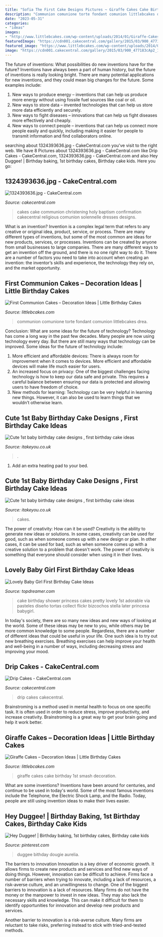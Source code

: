 ```yaml
---
title: "Sofia The First Cake Designs Pictures ~ Giraffe Cakes Cake Birthday 1st Smash Decoration"
description: "Communion comunione torte fondant comunion littlebcakes drea"
date: "2023-05-31"
categories:
- "ideas"
images:
- "http://www.littlebcakes.com/wp-content/uploads/2014/01/Giraffe-Cakes-Images.jpg"
featuredImage: "https://cdn001.cakecentral.com/gallery/2015/03/900_477183cAp2_1324393636jpg.jpg"
featured_image: "https://www.littlebcakes.com/wp-content/uploads/2014/02/First-Communion-Cake-Ideas.jpg"
image: "https://cdn001.cakecentral.com/gallery/2015/03/900_477183cAp2_1324393636jpg.jpg"
---
```



The future of inventions: What possibilities do new inventions have for the future?
Inventions have always been a part of human history, but the future of inventions is really looking bright. There are many potential applications for new inventions, and they could mean big changes for the future. Some examples include:
1. New ways to produce energy – inventions that can help us produce more energy without using fossile fuel sources like coal or oil.
2. New ways to store data – invented technologies that can help us store more data efficiently and securely.
3. New ways to fight diseases – innovations that can help us fight diseases more effectively and cheaply.
4. New ways to connect people – inventions that can help us connect more people easily and quickly, including making it easier for people to transmit information and find collaborators online.

	

		
searching about 1324393636.jpg - CakeCentral.com you've visit to the right web. We have 8 Pictures about 1324393636.jpg - CakeCentral.com like Drip Cakes - CakeCentral.com, 1324393636.jpg - CakeCentral.com and also Hey Duggee! | Birthday baking, 1st birthday cakes, Birthday cake kids. Here you go:
		
    
## 1324393636.jpg - CakeCentral.com

<img loading=lazy src="https://cdn001.cakecentral.com/gallery/2015/03/900_477183cAp2_1324393636jpg.jpg" onerror="this.onerror=null;this.src='https://tse1.mm.bing.net/th?id=OIP.whKLgh7YJt0l9JdBS4jW1QHaKR&amp;pid=15.1';" alt="1324393636.jpg - CakeCentral.com">

_Source: cakecentral.com_

>cakes cake communion christening holy baptism confirmation cakecentral religious comunion solennelle dresses designs. 

	

What is an invention?
Invention is a complex legal term that refers to any creative or original idea, product, service, or process. There are many different types of inventions, but some of the most common are ideas for new products, services, or processes. Inventions can be created by anyone from small businesses to large companies. There are many different ways to get an invention off the ground, and there is no one right way to do it. There are a number of factors you need to take into account when creating an invention: the inventor’s skills and experience, the technology they rely on, and the market opportunity.

    
## First Communion Cakes – Decoration Ideas | Little Birthday Cakes

<img loading=lazy src="https://www.littlebcakes.com/wp-content/uploads/2014/02/First-Communion-Cake-Ideas.jpg" onerror="this.onerror=null;this.src='https://tse2.mm.bing.net/th?id=OIP.1RPWOvpRM8PYYx0NG-ujNAHaLV&amp;pid=15.1';" alt="First Communion Cakes – Decoration Ideas | Little Birthday Cakes">

_Source: littlebcakes.com_

>communion comunione torte fondant comunion littlebcakes drea. 

	

Conclusion: What are some ideas for the future of technology?
Technology has come a long way in the past few decades. Many people are now using technology every day. But there are still many ways that technology can be improved. Some ideas for the future of technology include: 
1) More efficient and affordable devices: There is always room for improvement when it comes to devices. More efficient and affordable devices will make life much easier for users. 
2) An increased focus on privacy: One of the biggest challenges facing technology is how to keep our data safe and private. This requires a careful balance between ensuring our data is protected and allowing users to have freedom of choice. 
3) New methods for learning: Technology can be very helpful in learning new things. However, it can also be used to learn things that we wouldn’t otherwise learn.

    
## Cute 1st Baby Birthday Cake Designs , First Birthday Cake Ideas

<img loading=lazy src="https://www.itakeyou.co.uk/wp-content/uploads/2020/09/1st-brithday-cake-2.jpg" onerror="this.onerror=null;this.src='https://tse3.mm.bing.net/th?id=OIP.GFFU3zEQZjNS2JVp1abEigHaOS&amp;pid=15.1';" alt="Cute 1st baby birthday cake designs , first birthday cake ideas">

_Source: itakeyou.co.uk_

>. 

	

1. Add an extra heating pad to your bed.

    
## Cute 1st Baby Birthday Cake Designs , First Birthday Cake Ideas

<img loading=lazy src="https://www.itakeyou.co.uk/wp-content/uploads/2020/09/birthday-cakes-1-397x580.jpg" onerror="this.onerror=null;this.src='https://tse3.mm.bing.net/th?id=OIP.BOcY_45ycyM5LhswBqdD2AAAAA&amp;pid=15.1';" alt="Cute 1st baby birthday cake designs , first birthday cake ideas">

_Source: itakeyou.co.uk_

>cakes. 

	

The power of creativity: How can it be used?
Creativity is the ability to generate new ideas or solutions. In some cases, creativity can be used for good, such as when someone comes up with a new design or plan. In other cases, it can be used for bad, such as when someone comes up with a creative solution to a problem that doesn't work. The power of creativity is something that everyone should consider when using it in their lives.

    
## Lovely Baby Girl First Birthday Cake Ideas

<img loading=lazy src="http://www.topdreamer.com/wp-content/uploads/2014/10/tortas-cupcakes-pasapalos-frios-dulcescaliente-galletas-12976-MLV20069398486_032014-F-718x957.jpg" onerror="this.onerror=null;this.src='https://tse1.mm.bing.net/th?id=OIP.5on0B19gwJtjqYvtZ5H4GwHaJ3&amp;pid=15.1';" alt="Lovely Baby Girl First Birthday Cake Ideas">

_Source: topdreamer.com_

>cake birthday shower princess cakes pretty lovely 1st adorable via pasteles diseño tortas collect flickr bizcochos stella later princesa babygirl. 

	

In today's society, there are so many new ideas and new ways of looking at the world. Some of these ideas may be new to you, while others may be more common knowledge to some people. Regardless, there are a number of different ideas that could be useful in your life. One such idea is to try out new breathing exercises. Breathing exercises can help improve your health and well-being in a number of ways, including decreasing stress and improving your mood.

    
## Drip Cakes - CakeCentral.com

<img loading=lazy src="https://cdn001.cakecentral.com/gallery/2017/02/900_drip-cakes-722798ZeIJW.JPG" onerror="this.onerror=null;this.src='https://tse1.mm.bing.net/th?id=OIP.bYuTu8uZaZzbcg3WXz_LJAHaJ4&amp;pid=15.1';" alt="Drip Cakes - CakeCentral.com">

_Source: cakecentral.com_

>drip cakes cakecentral. 

	

Brainstroming is a method used in mental health to focus on one specific task. It is often used in order to reduce stress, improve productivity, and increase creativity. Brainstroming is a great way to get your brain going and help it work better.

    
## Giraffe Cakes – Decoration Ideas | Little Birthday Cakes

<img loading=lazy src="http://www.littlebcakes.com/wp-content/uploads/2014/01/Giraffe-Cakes-Images.jpg" onerror="this.onerror=null;this.src='https://tse1.mm.bing.net/th?id=OIP.D6wt7J3YpCcSYyhEzsho8QHaJ6&amp;pid=15.1';" alt="Giraffe Cakes – Decoration Ideas | Little Birthday Cakes">

_Source: littlebcakes.com_

>giraffe cakes cake birthday 1st smash decoration. 

	

What are some inventions?
Inventions have been around for centuries, and continue to be used in today's world. Some of the most famous inventions include the Telephone, the Electric Shock Lamp, and the Radio. Today, people are still using invention ideas to make their lives easier.

    
## Hey Duggee! | Birthday Baking, 1st Birthday Cakes, Birthday Cake Kids

<img loading=lazy src="https://i.pinimg.com/736x/fd/d1/e0/fdd1e05656cd8bf25fd90727dd3a1465.jpg" onerror="this.onerror=null;this.src='https://tse3.mm.bing.net/th?id=OIP.uxqkfabuWW6lmSAB2ILHawHaMh&amp;pid=15.1';" alt="Hey Duggee! | Birthday baking, 1st birthday cakes, Birthday cake kids">

_Source: pinterest.com_

>duggee bithday dougie aurelia. 

	

The barriers to innovation
Innovation is a key driver of economic growth. It allows firms to create new products and services and find new ways of doing things. However, innovation can be difficult to achieve. Firms face a number of barriers when trying to innovate, including a lack of resources, a risk-averse culture, and an unwillingness to change.
One of the biggest barriers to innovation is a lack of resources. Many firms do not have the money or the manpower to invest in new ideas. They may also lack the necessary skills and knowledge. This can make it difficult for them to identify opportunities for innovation and develop new products and services.

Another barrier to innovation is a risk-averse culture. Many firms are reluctant to take risks, preferring instead to stick with tried-and-tested methods.

